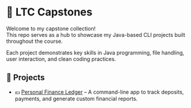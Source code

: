 # 🧠 LTC Capstones

Welcome to my capstone collection!  
This repo serves as a hub to showcase my Java-based CLI projects built throughout the course.

Each project demonstrates key skills in Java programming, file handling, user interaction, and clean coding practices.

## 🔗 Projects

- 💵 [Personal Finance Ledger](https://github.com/emmyileeva/PersonalFinanceLedger.git) – A command-line app to track deposits, payments, and generate custom financial reports.
